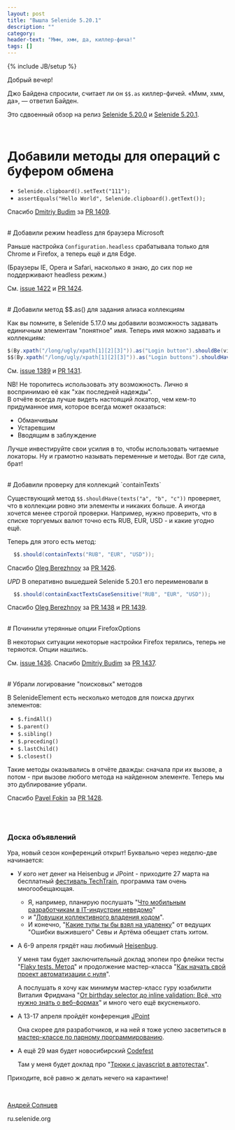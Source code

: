 ```yaml
---
layout: post
title: "Вышла Selenide 5.20.1"
description: ""
category:
header-text: "Ммм, хмм, да, киллер-фича!"
tags: []
---
```

{% include JB/setup %}

Добрый вечер!  

Джо Байдена спросили, считает ли он `$$.as` киллер-фичей. «Ммм, хмм, да», — ответил Байден.

Это сдвоенный обзор на релиз [Selenide 5.20.0](https://github.com/selenide/selenide/milestone/118?closed=1) и
[Selenide 5.20.1](https://github.com/selenide/selenide/milestone/119?closed=1).


<br>

# Добавили методы для операций с буфером обмена

* `Selenide.clipboard().setText("111");`
* `assertEquals("Hello World", Selenide.clipboard().getText());`


Спасибо [Dmitriy Budim](https://github.com/dbudim) за [PR 1409](https://github.com/selenide/selenide/pull/1409). 

<br>
# Добавили режим headless для браузера Microsoft

Раньше настройка `Configuration.headless` срабатывала только для Chrome и Firefox, а теперь ещё и для Edge.  

(Браузеры IE, Opera и Safari, насколько я знаю, до сих пор не поддерживают headless режим.) 

См. [issue 1422](https://github.com/selenide/selenide/issues/1422) 
и [PR 1424](https://github.com/selenide/selenide/pull/1424).

<br>
# Добавили метод $$.as() для задания алиаса коллекциям

Как вы помните, в Selenide 5.17.0 мы добавили возможность задавать единичным элементам "понятное" имя. 
Теперь имя можно задавать и коллекциям: 

```java
$(By.xpath("/long/ugly/xpath[1][2][3]")).as("Login button").shouldBe(visible);
$$(By.xpath("/long/ugly/xpath[1][2][3]")).as("Login buttons").shouldHave(size(2));
```

См. [issue 1389](https://github.com/selenide/selenide/issues/1389)
и [PR 1431](https://github.com/selenide/selenide/pull/1431). 

NB! Не торопитесь использовать эту возможность. Лично я воспринимаю её как "хак последней надежды".  
В отчёте всегда лучше видеть настоящий локатор, чем кем-то придуманное имя, которое всегда может оказаться:
* Обманчивым
* Устаревшим
* Вводящим в заблуждение

Лучше инвестируйте свои усилия в то, чтобы использовать читаемые локаторы. Ну и грамотно называть переменные и методы. Вот где сила, брат!


<br>
# Добавили проверку для коллекций `containTexts`

Существующий метод `$$.shouldHave(texts("a", "b", "c"))` проверяет, что в коллекции ровно эти элементы и никаких больше. А иногда хочется менее строгой проверки. Например, нужно проверить, что в списке торгуемых валют точно 
есть RUB, EUR, USD - и какие угодно ещё. 

Теперь для этого есть метод:

```java
  $$.should(containTexts("RUB", "EUR", "USD"));
```

Спасибо [Oleg Berezhnoy](https://github.com/bereg2k) за [PR 1426](https://github.com/selenide/selenide/pull/1426). 

*UPD* В оперативно вышедшей Selenide 5.20.1 его переименовали в 

```java
  $$.should(containExactTextsCaseSensitive("RUB", "EUR", "USD"));
```

Спасибо [Oleg Berezhnoy](https://github.com/bereg2k) за [PR 1438](https://github.com/selenide/selenide/pull/1438) и [PR 1439](https://github.com/selenide/selenide/pull/1439).


<br>
# Починили утерянные опции FirefoxOptions

В некоторых ситуации некоторые настройки Firefox терялись, теперь не теряются. Опции нашлись.  

См. [issue 1436](https://github.com/selenide/selenide/issues/1436).
Спасибо [Dmitriy Budim](https://github.com/dbudim) за [PR 1437](https://github.com/selenide/selenide/pull/1437). 

<br>
# Убрали логирование "поисковых" методов

В SelenideElement есть несколько методов для поиска других элементов: 
* `$.findAll()`
* `$.parent()`
* `$.sibling()`
* `$.preceding()`
* `$.lastChild()`
* `$.closest()`

Такие методы оказывались в отчёте дважды: сначала при их вызове, а потом - при вызове любого метода на найденном элементе. Теперь мы это дублирование убрали. 

Спасибо [Pavel Fokin](https://github.com/fokinp) за [PR 1428](https://github.com/selenide/selenide/pull/1428). 

<br/>


<br>

### Доска объявлений

Ура, новый сезон конференций открыт! 
Буквально через неделю-две начинается:
* У кого нет денег на Heisenbug и JPoint - приходите 27 марта на бесплатный [фестиваль TechTrain](https://techtrain.ru/2021/spring/schedule/), программа там очень многообещающая.
  * Я, например, планирую послушать "[Что мобильным разработчикам в IT-индустрии неведомо](https://techtrain.ru/2021/spring/talks/4vehn9kwvjg7uzjjbp0nl4/)" 
  * и "[Ловушки коллективного владения кодом](https://techtrain.ru/2021/spring/talks/1vtaygqjny9w3folebliqv/)". 
  * И конечно, "[Какие тулы ты бы взял на удаленку](https://techtrain.ru/2021/spring/talks/74akccvzvqirxg2jbh4t3m/)" от ведущих "Ошибки выжившего" Севы и Артёма обещает стать хитом. 
* А 6-9 апреля грядёт наш любимый [Heisenbug](https://heisenbug-piter.ru/2021/spb/schedule/).  
  
  У меня там будет заключительный доклад эпопеи про флейки тесты
  "[Flaky tests. Метод](https://heisenbug-piter.ru/2021/spb/talks/4wcc3dephlxuzc87wgwkk7/)" 
  и продолжение мастер-класса "[Как начать свой проект автоматизации с нуля](https://heisenbug-piter.ru/2021/spb/talks/8p4qtsit5rqgga8yuxz5a/)".  
  
  А послушать я хочу как минимум мастер-класс гуру юзабилити Виталия Фридмана "[От birthday selector до inline validation: Всё, что нужно знать о веб-формах](https://heisenbug-piter.ru/2021/spb/talks/5lxiyz5rdanigu1wuaujtt/)" и много чего ещё вкусненького. 

* А 13-17 апреля пройдёт конференция [JPoint](https://jpoint.ru/2021/schedule/)  
  
  Она скорее для разработчиков, и на ней я тоже успею засветиться в [мастер-классе по парному программированию](https://jpoint.ru/2021/talks/5gmcsxserjfhlzgt9dpfq3/). 
  
* А ещё 29 мая будет новосибирский [Codefest](https://11.codefest.ru/)

  Там у меня будет доклад про "[Трюки с javascript в автотестах](https://11.codefest.ru/lecture/1751)". 


Приходите, всё равно ж делать нечего на карантине!

<br>

[Андрей Солнцев](http://asolntsev.github.io/)

ru.selenide.org
